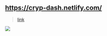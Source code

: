 https://cryp-dash.netlify.com/
------------------------------
> [link](https://www.udemy.com/certificate/UC-27NDQWZI/)
<img src="https://monosnap.com/image/cpuk8bgzKHsHlZf50wvnFe0ic4k8m4"/>

